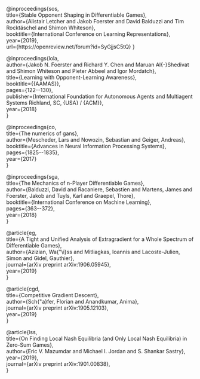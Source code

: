 @inproceedings{sos,  
  title={Stable Opponent Shaping in Differentiable Games},  
  author={Alistair Letcher and Jakob Foerster and David Balduzzi and Tim Rocktäschel and Shimon Whiteson},  
  booktitle={International Conference on Learning Representations},  
  year={2019},  
  url={https://<span>openreview.net</span>/forum?id=SyGjjsC5tQ}
}

@inproceedings{lola,  
  author={Jakob N. Foerster and Richard Y. Chen and Maruan Al{-}Shedivat and Shimon Whiteson and Pieter Abbeel and Igor Mordatch},  
  title={Learning with Opponent-Learning Awareness},  
  booktitle={{AAMAS}},  
  pages={122--130},  
  publisher={International Foundation for Autonomous Agents and Multiagent Systems Richland, SC, {USA} / {ACM}},  
  year={2018}  
}

@inproceedings{co,  
  title={The numerics of gans},  
  author={Mescheder, Lars and Nowozin, Sebastian and Geiger, Andreas},  
  booktitle={Advances in Neural Information Processing Systems},  
  pages={1825--1835},  
  year={2017}  
}

@inproceedings{sga,  
  title={The Mechanics of n-Player Differentiable Games},  
  author={Balduzzi, David and Racaniere, Sebastien and Martens, James and Foerster, Jakob and Tuyls, Karl and Graepel, Thore},  
  booktitle={International Conference on Machine Learning},  
  pages={363--372},  
  year={2018}  
}

@article{eg,  
  title={A Tight and Unified Analysis of Extragradient for a Whole Spectrum of Differentiable Games},  
  author={Azizian, Wa{\"\i}ss and Mitliagkas, Ioannis and Lacoste-Julien, Simon and Gidel, Gauthier},  
  journal={arXiv preprint arXiv:1906.05945},  
  year={2019}  
}

@article{cgd,  
  title={Competitive Gradient Descent},  
  author={Sch{\"a}fer, Florian and Anandkumar, Anima},    
  journal={arXiv preprint arXiv:1905.12103},  
  year={2019}  
}

@article{lss,  
    title={On Finding Local Nash Equilibria (and Only Local Nash Equilibria) in Zero-Sum Games},  
    author={Eric V. Mazumdar and Michael I. Jordan and S. Shankar Sastry},  
    year={2019},  
    journal={arXiv preprint arXiv:1901.00838},  
}
